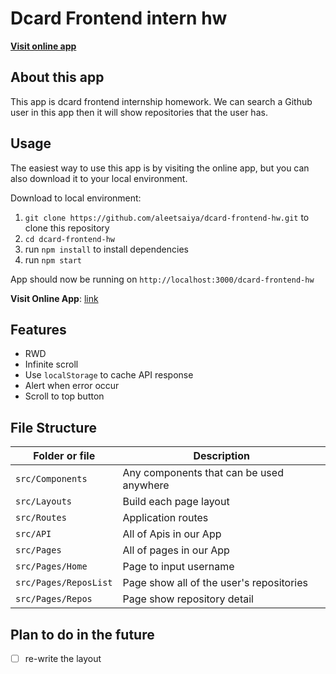 # Dcard Frontend intern hw

[**Visit online app**](https://aleetsaiya.github.io/dcard-frontend-hw/)

## About this app
This app is dcard frontend internship homework. We can search a Github user in this app then it will show repositories that the user has.

## Usage
The easiest way to use this app is by visiting the online app, but you can also download it to your local environment.  

Download to local environment:  
1. `git clone https://github.com/aleetsaiya/dcard-frontend-hw.git` to clone this repository
2. `cd dcard-frontend-hw`
3. run `npm install` to install dependencies
4. run `npm start`

App should now be running on `http://localhost:3000/dcard-frontend-hw`

**Visit Online App**: [link](https://aleetsaiya.github.io/dcard-frontend-hw/)


## Features
+ RWD
+ Infinite scroll
+ Use `localStorage` to cache API response
+ Alert when error occur
+ Scroll to top button


## File Structure
| Folder or file       | Description
| -------------------- | --------------------------------------------
| `src/Components`     | Any components that can be used anywhere
| `src/Layouts`        | Build each page layout
| `src/Routes`         | Application routes
| `src/API`            | All of Apis in our App
| `src/Pages`          | All of pages in our App
| `src/Pages/Home`     | Page to input username
| `src/Pages/ReposList`| Page show all of the user's repositories
| `src/Pages/Repos`    | Page show repository detail



## Plan to do in the future
- [ ] re-write the layout
